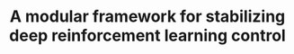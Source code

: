 ---
layout: "publication"
title: "A modular framework for stabilizing deep reinforcement learning control"
type: "conference"
order: 179
year: 2023
arxiv: https://arxiv.org/abs/2304.03422
authors: "Nathan P. Lawrence, Philip D. Loewen, Shuyuan Wang, Michael G. Forbes, R. Bhushan Gopaluni"
journal: "In Proceedings of the 22nd IFAC World Congress (To Appear)"
pdf: "2023C4_lawrence_ifac.pdf"
thumbnail: "2023C4_lawrence_ifac.png"
video: https://vimeo.com/849890644
image: "/assets/thumbnails/2023C4_lawrence_ifac.png"
slides: "2023C4_lawrence_ifac_slides.pdf"
thumbnail_caption: "Fig. 1: A stable nonlinear parameter Q interacts with its environment; collected input-output trajectories are used to construct a Hankel matrix. These ingredients yield an equivalent realization of the Youla-Kuˇcera parameterization."
description: "We propose a framework for the design of feedback controllers that combines the optimization-driven and model-free advantages of deep reinforcement learning with the stability guarantees provided by using the Youla-Kuˇcera parameterization to define the search domain. Recent advances in behavioral systems allow us to construct a data-driven internal model; this enables an alternative realization of the Youla-Kuˇcera parameterization based entirely on input-output exploration data. Using a neural network to express a parameterized set of nonlinear stable operators enables seamless integration with standard deep learning libraries. We demonstrate the approach on a realistic simulation of a two-tank system."
---